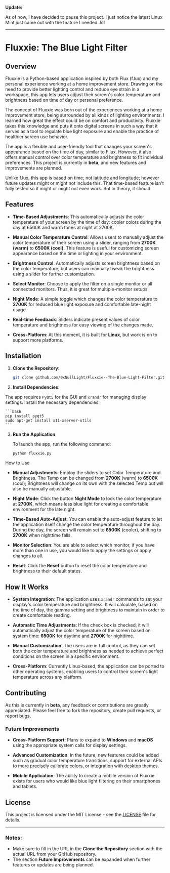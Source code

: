 **Update:**

As of now, I have decided to pause this project.
I just notice the latest Linux Mint just came out with the feature I needed..lol

---

# Fluxxie: The Blue Light Filter

## Overview

Fluxxie is a Python-based application inspired by both Flux (f.lux) and my personal experience working at a home improvement store. Drawing on the need to provide better lighting control and reduce eye strain in a workspace, this app lets users adjust their screen's color temperature and brightness based on time of day or personal preference.

The concept of Fluxxie was born out of the experiences working at a home improvement store, being surrounded by all kinds of lighting environments. I learned how great the effect could be on comfort and productivity. Fluxxie takes this knowledge and puts it onto digital screens in such a way that it serves as a tool to regulate blue light exposure and enable the practice of healthier screen use behavior.

The app is a flexible and user-friendly tool that changes your screen's appearance based on the time of day, similar to F.lux. However, it also offers manual control over color temperature and brightness to fit individual preferences. This project is currently in **beta**, and new features and improvements are planned.

Unlike f.lux, this app is based on time; not latitude and longitude; however future updates might or might not include this. That time-based feature isn't fully tested so it might or might not even work. But in theory, it should.

## Features

- **Time-Based Adjustments**: This automatically adjusts the color temperature of your screen by the time of day: cooler colors during the day at 6500K and warm tones at night at 2700K.
- **Manual Color Temperature Control**: Allows users to manually adjust the color temperature of their screen using a slider, ranging from **2700K (warm)** to **6500K (cool)**. This feature is useful for customizing screen appearance based on the time or lighting in your environment.

- **Brightness Control**: Automatically adjusts screen brightness based on the color temperature, but users can manually tweak the brightness using a slider for further customization.

- **Select Monitor**: Choose to apply the filter on a single monitor or all connected monitors. Thus, it is great for multiple-monitor setups.

- **Night Mode**: A simple toggle which changes the color temperature to **2700K** for reduced blue light exposure and comfortable late-night usage.

- **Real-time Feedback**: Sliders indicate present values of color temperature and brightness for easy viewing of the changes made.
- **Cross-Platform**: At this moment, it is built for **Linux**, but work is on to support more platforms.
## Installation

1. **Clone the Repository**:

    ```bash
    git clone github.com/0xNullLight/Fluxxie--The-Blue-Light-Filter.git
    ```

2. **Install Dependencies**:

The app requires `PyQt5` for the GUI and `xrandr` for managing display settings. Install the necessary dependencies:

    ```bash
    pip install pyqt5
    sudo apt-get install x11-xserver-utils
    ```

3. **Run the Application**:

    To launch the app, run the following command:

    ```bash
    python fluxxie.py
    ```

How to Use

- **Manual Adjustments**: Employ the sliders to set Color Temperature and Brightness. The Temp can be changed from **2700K** (warm) to **6500K** (cool); Brightness will change on its own with the selected Temp but will also be manually adjustable.

- **Night Mode**: Click the button **Night Mode** to lock the color temperature at **2700K**, which means less blue light for creating a comfortable environment for the late night.

- **Time-Based Auto-Adjust**: You can enable the auto-adjust feature to let the application itself change the color temperature throughout the day. During the day, the screen will remain set to **6500K** (cooler), shifting to **2700K** when nighttime falls.

- **Monitor Selection**: You are able to select which monitor, if you have more than one in use, you would like to apply the settings or apply changes to all.

- **Reset**: Click the **Reset** button to reset the color temperature and brightness to their default states.

## How It Works

- **System Integration**: The application uses `xrandr` commands to set your display's color temperature and brightness. It will calculate, based on the time of day, the gamma setting and brightness to maintain in order to create comfortable reading.

- **Automatic Time Adjustments**: If the check box is checked, it will automatically adjust the color temperature of the screen based on system time: **6500K** for daytime and **2700K** for nighttime.

- **Manual Customization**: The users are in full control, as they can set both the color temperature and brightness as needed to achieve perfect conditions on the screen in a specific environment.

- **Cross-Platform**: Currently Linux-based, the application can be ported to other operating systems, enabling users to control their screen's light temperature across any platform.

## Contributing

As this is currently in **beta**, any feedback or contributions are greatly appreciated. Please feel free to fork the repository, create pull requests, or report bugs.

### Future Improvements

- **Cross-Platform Support**: Plans to expand to **Windows** and **macOS** using the appropriate system calls for display settings.

- **Advanced Customization**: In the future, new features could be added such as gradual color temperature transitions, support for external APIs to more precisely calibrate colors, or integration with desktop themes.

- **Mobile Application**: The ability to create a mobile version of Fluxxie exists for users who would like blue light filtering on their smartphones and tablets.

## License

This project is licensed under the MIT License - see the [LICENSE](LICENSE) file for details.

---
### Notes:
- Make sure to fill in the URL in the **Clone the Repository** section with the actual URL from your GitHub repository.
- The section **Future Improvements** can be expanded when further features or updates are being planned.
